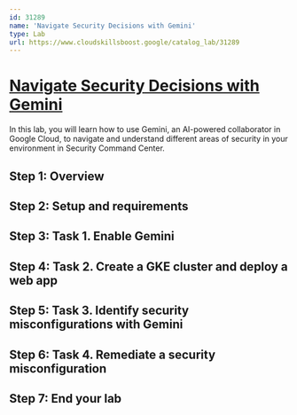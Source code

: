 ```yaml
---
id: 31289
name: 'Navigate Security Decisions with Gemini'
type: Lab
url: https://www.cloudskillsboost.google/catalog_lab/31289
---
```


# [Navigate Security Decisions with Gemini](https://www.cloudskillsboost.google/catalog_lab/31289)

In this lab, you will learn how to use Gemini, an AI-powered collaborator in Google Cloud, to navigate and understand different areas of security in your environment in Security Command Center.

## Step 1: Overview

## Step 2: Setup and requirements

## Step 3: Task 1. Enable Gemini

## Step 4: Task 2. Create a GKE cluster and deploy a web app

## Step 5: Task 3. Identify security misconfigurations with Gemini

## Step 6: Task 4. Remediate a security misconfiguration

## Step 7: End your lab
